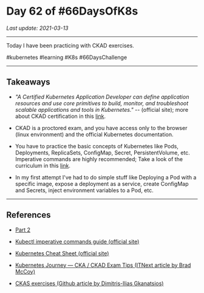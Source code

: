 # Day 62 of #66DaysOfK8s

_Last update: 2021-03-13_

---
Today I have been practicing with CKAD exercises.

#kubernetes #learning #K8s #66DaysChallenge

---

## Takeaways

* _"A Certified Kubernetes Application Developer can define application resources and use core primitives to build, monitor, and troubleshoot scalable applications and tools in Kubernetes."_  -- (official site); more about CKAD certification in this [link](https://www.cncf.io/certification/ckad/).

* CKAD is a proctored exam, and you have access only to the browser (linux environment) and the official Kubernetes documentation.

* You have to practice the basic concepts of Kubernetes like Pods, Deployments, ReplicaSets, ConfigMap, Secret, PersistentVolume, etc. Imperative commands are highly recommended; Take a look of the curriculum in this [link](https://github.com/cncf/curriculum).

* In my first attempt I've had to do simple stuff like Deploying a Pod with a specific image, expose a deployment as a service, create ConfigMap and Secrets, inject environment variables to a Pod, etc.

---

## References

* [Part 2](https://github.com/jp-chl/66DaysOfK8s/blob/master/challenge/week09/day63)

* [Kubectl imperative commands guide (official site)](https://kubernetes.io/docs/reference/generated/kubectl/kubectl-commands)

* [Kubernetes Cheat Sheet (official site)](https://kubernetes.io/docs/reference/kubectl/cheatsheet/)

* [Kubernetes Journey — CKA / CKAD Exam Tips (ITNext article by Brad McCoy)](https://itnext.io/kubernetes-journey-cka-ckad-exam-tips-ff73e4672833)

* [CKAS exercises (Github article by Dimitris-Ilias Gkanatsios)](https://github.com/dgkanatsios/CKAD-exercises)
